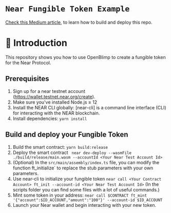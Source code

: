 # `Near Fungible Token Example`

[Check this Medium article](https://medium.com/@stefano.convertino/how-to-create-and-deploy-a-fungible-token-on-near-network-b9cd8aec721), to learn how to build and deploy this repo.

# 📄 Introduction

This repository shows you how to use OpenBlimp to create a fungible token for the Near Protocol.

## Prerequisites

1. Sign up for a near testnet account (https://wallet.testnet.near.org/create).
2. Make sure you've installed Node.js ≥ 12
3. Install the NEAR CLI globally: [near-cli] is a command line interface (CLI) for interacting with the NEAR blockchain.
4. Install dependencies: `yarn install`

## Build and deploy your Fungible Token

1. Build the smart contract:
   `yarn build:release`
2. Deploy the smart contract
   ` near dev-deploy --wasmFile ./build/release/main.wasm --accountId <Your Near Test Account Id>`
3. (Optional) In the `src/main/assembly/index.ts` file, you can modify the function ft_initialize` to replace the stub parameters with your own parameters.
4. Use near-cli to initialize your fungible token
   `near call <Your Contract Account> ft_init --account-id <Your Near Test Account Id>`
   (In the scripts folder you can find some files with a lot of useful commands.)
5. Mint some token in your address: `near call $CONTRACT ft_mint '{"account":$ID_ACCOUNT,"amount":"100"}' --account-id $ID_ACCOUNT`
6. Launch your Near wallet and begin interacting with your new token.

